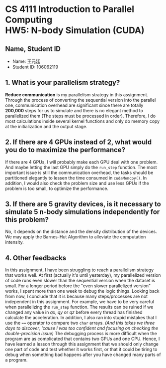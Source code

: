 # CS 4111 Introduction to Parallel Computing <br> HW5: N-body Simulation (CUDA)  

## Name, Student ID
- Name: 王元廷
- Student ID: 106062119  

## 1. What is your parallelism strategy?  
**Reduce communication** is my parallelism strategy in this assignment. Through the process of converting the sequential version into the parallel one, communication overhead are significant since there are totally **200,000** steps for us to simulate and there is no elegant method to parallelized them (The steps must be processed in order). Therefore, I do most calculations inside several kernel functions and only do memory copy at the initialization and the output stage.  

## 2. If there are 4 GPUs instead of 2, what would you do to maximize the performance?
If there are 4 GPUs, I will probably make each GPU deal with one problem. And maybe letting the last GPU simply do the ```run_step``` function. The most important issue is still the communication overhead, the tasks should be partitioned elegantly to lessen the time consumed in ```cudaMemcpy()```. In addition, I would also check the problem size and use less GPUs if the problem is too small, to optimize the performance.  

## 3. If there are 5 gravity devices, is it necessary to simulate 5 n-body simulations independently for this problem?
No, it depends on the distance and the density distribution of the devices. We may apply the Barnes-Hut Algorithm to alleviate the computation intensity.

## 4. Other feedbacks
In this assignment, I have been struggling to reach a parallelism strategy that works well. At first (actually it's until yesterday), my parallelized version of code runs even slower than the sequential version when the dataset is small. For a longer period before the "even slower parallelized version" works, I spent more than one week to debug the logic things. Looking back from now, I conclude that it is because many steps/processes are not independent in this assignment. For example, we have to be very careful when parallelizing the ```run_step``` function. The results can be ruined if we changed any value in *qx*, *qy* or *qz* before every thread has finished calculate the acceleration. In addition, I also ran into stupid mistakes that I use the ```==``` operator to compare two ```char``` arrays. *(And this takes we three days to discover, 'cause I was too confident and focusing on checking the double-precision issue)* The debugging process is more difficult when the program are as complicated that contains two GPUs and one CPU. Hence, I have learned a lesson through this assignment that we should only change one part of code and test whether it works first, or that it could be tiring to debug when something bad happens after you have changed many parts of a program.  